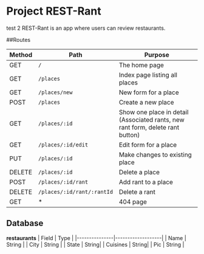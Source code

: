 # Project REST-Rant
test 2
REST-Rant is an app where users can review restaurants.

##Routes

|Method| Path| Purpose |
|--------|---------------------------|--------------------|
| GET | `/` | The home page |
| GET | `/places` | Index page listing all places |
| GET | `/places/new` | New form for a place |
| POST | `/places` | Create a new place |
| GET | `/places/:id` | Show one place in detail (Associated rants, new rant form, delete rant button) |
| GET | `/places/:id/edit` | Edit form for a place |
| PUT | `/places/:id` | Make changes to existing place |
| DELETE | `/places/:id` | Delete a place |
| POST | `/places/:id/rant` | Add rant to a place |
| DELETE | `/places/:id/rant/:rantId` | Delete a rant |
| GET | * | 404 page|

## Database

**restaurants**
| Field | Type |
|---------------|-------------------|
| Name | String |
| City | String |
| State | String|
| Cuisines | String|
| Pic | String |